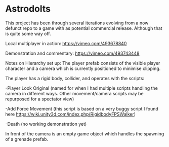 # Astrodolts
This project has been through several iterations evolving from a now defunct repo to a game with as potential commercial release. Although that is quite some way off.

Local multiplayer in action:
https://vimeo.com/493678840

Demonstration and commentary:
https://vimeo.com/493743448

Notes on Hierarchy set up:
The player prefab consists of the visible player character and a camera which is currently positioned to minimise clipping.

The player has a rigid body, collider, and operates with the scripts:

-Player Look Original (named for when I had multiple scripts handling the camera in different ways. Other movement/camera scripts may be repurposed for a spectator view)

-Add Force Movement (this script is based on a very buggy script I found here https://wiki.unity3d.com/index.php/RigidbodyFPSWalker)

-Death (no working demonstration yet)

In front of the camera is an empty game object which handles the spawning of a grenade prefab.
